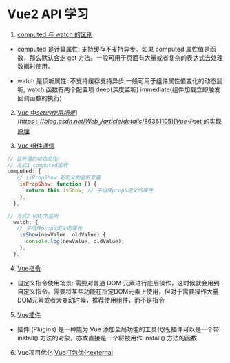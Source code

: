 <!--
 * @Author: TerryMin
 * @Date: 2022-09-15 09:28:35
 * @LastEditors: TerryMin
 * @LastEditTime: 2023-02-22 09:28:26
 * @Description: file not
-->

# Vue2 API 学习

1. [computed 与 watch 的区别](https://www.jianshu.com/p/5f83e06ae32f)

- computed 是计算属性: 支持缓存不支持异步。如果 computed 属性值是函数，那么默认会走 get 方法。一般可用于页面有大量或者复杂的表达式去处理数据时使用。

- watch 是侦听属性: 不支持缓存支持异步,一般可用于组件属性值变化的动态监听, watch 函数有两个配置项 deep(深度监听) immediate(组件加载立即触发回调函数的执行)

2. [Vue 中$set 的使用场景](https://blog.csdn.net/Web_J/article/details/86361105)
   [Vue 中$set 的实现原理](https://juejin.cn/post/7015214879330172964)

3. [Vue 组件通信](https://juejin.cn/post/6844903845642911752)

```js
// 监听值的动态变化:
// 方式1 computed监听
computed: {
   // isPropShow 新定义的监听变量
    isPropShow: function () {
      return this.isShow; // 子组件props定义的属性
    },
  },

// 方式2 watch监听
  watch: {
   // 子组件props定义的属性
    isShow(newValue, oldValue) {
      console.log(newValue, oldValue);
    },
  },

```

4. [Vue指令](https://blog.csdn.net/m0_46846526/article/details/118911913)
- 自定义指令使用场景: 需要对普通 DOM 元素进行底层操作，这时候就会用到自定义指令。需要将某些功能在指定DOM元素上使用，但对于需要操作大量DOM元素或者大变动时候，推荐使用组件，而不是指令

5. [Vue插件](https://juejin.cn/post/6844903946343940104)
- 插件 (Plugins) 是一种能为 Vue 添加全局功能的工具代码,插件可以是一个带 install() 方法的对象，亦或直接是一个将被用作 install() 方法的函数.


6. Vue项目优化
[Vue打包优化external](https://juejin.cn/post/6844904190083350542)

